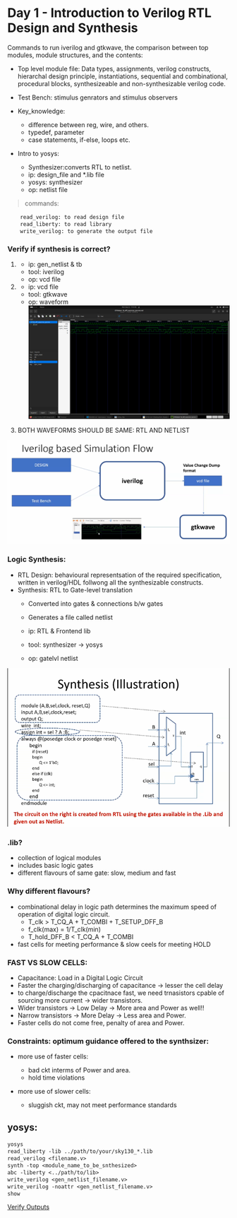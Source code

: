 # Day 1 - Introduction to Verilog RTL Design and Synthesis

Commands to run iverilog and gtkwave, the comparison between top modules, module structures, and the contents:

- Top level module file:
	Data types, assignments, verilog constructs, hierarchal design principle, instantiations, sequential and combinational, procedural blocks, synthesizeable and non-synthesizable verilog code.

- Test Bench:
	stimulus genrators and stimulus observers

- Key_knowledge:
	- difference between reg, wire, and others.
	- typedef, parameter
	- case statements, if-else, loops etc.

- Intro to yosys:
	- Synthesizer:converts RTL to netlist.
	- ip: design_file and *.lib file
	- yosys: synthesizer
	- op: netlist file

> commands:
```
	read_verilog: to read design file
	read_liberty: to read library
	write_verilog: to generate the output file
```

### Verify if synthesis is correct?
1.	- ip: gen_netlist & tb
	- tool: iverilog
	- op: vcd file
2.	- ip: vcd file
	- tool: gtkwave 
	- op: waveform
![Example](assets/GTKWAVE_WAVEFORM.png)


4.	BOTH WAVEFORMS SHOULD BE SAME: RTL AND NETLIST

![flow](assets/Lecture_Notes/flow.png)

### Logic Synthesis:
- RTL Design: behavioural representsation of the required specification, written in verilog/HDL follwong all the synthesizable constructs.
- Synthesis: RTL to Gate-level translation
	- Converted into gates & connections b/w gates
	- Generates a file called netlist

	- ip: RTL & Frontend lib
	- tool: synthesizer -> yosys
	- op: gatelvl netlist

![Synthesis Flow](assets/Lecture_Notes/synthesis_illustration.png)

### .lib?
- collection of logical modules
- includes basic logic gates
- different flavours of same gate: slow, medium and fast
### Why different flavours?
- combinational delay in logic path determines the maximum speed of operation of digital logic circuit.
	- T_clk > T_CQ_A + T_COMBI + T_SETUP_DFF_B
	- f_clk(max) = 1/T_clk(min)
	- T_hold_DFF_B < T_CQ_A + T_COMBI
- fast cells for meeting performance & slow ceels for meeting HOLD

### FAST VS SLOW CELLS:
- Capacitance: Load in a Digital Logic Circuit
- Faster the charging/discharging of capacitance -> lesser the cell delay
- to charge/discharge the cpacitnace fast, we need trnasistors cpable of sourcing more current -> wider transistors.
- Wider transistors -> Low Delay -> More area and Power as well!!
- Narrow transistors -> More Delay -> Less area and Power.
- Faster cells do not come free, penalty of area and Power.

### Constraints: optimum guidance offered to the synthsizer:
- more use of faster cells:
	- bad ckt interms of Power and  area.
	- hold time violations

- more use of slower cells:
	- sluggish ckt, may not meet performance standards

## yosys:
```
yosys
read_liberty -lib ../path/to/your/sky130_*.lib
read_verilog <filename.v>
synth -top <module_name_to_be_snthesized>
abc -liberty <../path/to/lib>
write_verilog <gen_netlist_filename.v>
write_verilog -noattr <gen_netlist_filename.v>
show
```

[Verify Outputs](assets)
